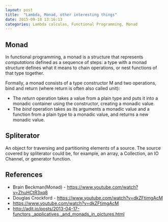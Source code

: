 ```yaml
---
layout: post
title:  "Lambda, Monad, other interesting things"
date: 2015-09-18 13:16:13
categories: Lambda calculas, Functional Programming, Monad
---
```


## Monad

In functional programming, a monad is a structure that represents _computations_ defined as a sequence of steps: a type with a monad structure defines what it means to chain operations, or nest functions of that type together.

Formally, a monad consists of a type constructor M and two operations, bind and return (where return is often also called unit):

- The _return_ operation takes a value from a plain type and puts it into a monadic container using the constructor, creating a monadic value.
- The _bind_ operation takes as its arguments a monadic value and a function from a plain type to a monadic value, and returns a new monadic value.


## Spliterator

An object for traversing and partitioning elements of a source. The source covered by spliterator could be, for example, an array, a Collection, an IO Channel, or generator function.





## References
- Brain Beckman(Monad) - https://www.youtube.com/watch?v=ZhuHCtR3xq8 
- Douglas Crockford - https://www.youtube.com/watch?v=dkZFtimgAcM
- https://www.youtube.com/watch?v=dkZFtimgAcM
- http://adit.io/posts/2013-04-17-functors,_applicatives,_and_monads_in_pictures.html




